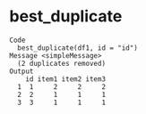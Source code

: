 # best_duplicate

    Code
      best_duplicate(df1, id = "id")
    Message <simpleMessage>
      (2 duplicates removed)
    Output
        id item1 item2 item3
      1  1     2     2     2
      2  2     1     1     1
      3  3     1     1     1


